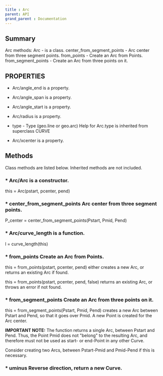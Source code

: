 ```yaml
---
title : Arc
parent: API
grand_parent : Documentation
---
```

## Summary
Arc methods:
Arc - is a class.
center_from_segment_points - Arc center from three segment points.
from_points - Create an Arc from Points.
from_segment_points - Create an Arc from three points on it.
## PROPERTIES
* Arc/angle_end is a property.

* Arc/angle_span is a property.

* Arc/angle_start is a property.

* Arc/radius is a property.

* type - Type (geo.line or geo.arc)
Help for Arc.type is inherited from superclass CURVE

* Arc/xcenter is a property.

## Methods
Class methods are listed below. Inherited methods are not included.
### * Arc/Arc is a constructor.
this = Arc(pstart, pcenter, pend)

### * center_from_segment_points Arc center from three segment points.

P_center = center_from_segment_points(Pstart, Pmid, Pend)

### * Arc/curve_length is a function.
l = curve_length(this)

### * from_points Create an Arc from Points.

this = from_points(pstart, pcenter, pend) either creates a new Arc, or
returns an existing Arc if found.

this = from_points(pstart, pcenter, pend, false) returns an existing Arc,
or throws an error if not found.

### * from_segment_points Create an Arc from three points on it.

this = from_segment_points(Pstart, Pmid, Pend) creates a new Arc between Pstart
and Pend, so that it goes over Pmid. A new Point is created for the Arc
center.

**IMPORTANT NOTE:**  The function returns a single Arc, between Pstart and
Pend. Thus, the Point Pmid does not "belong" to the resulting Arc, and
therefore must not be used as start- or end-Point in any other Curve.

Consider creating two Arcs, between Pstart-Pmid and Pmid-Pend if this is
necessary.

### * uminus Reverse direction, return a new Curve.

